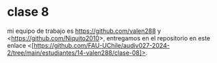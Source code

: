 # clase 8

mi equipo de trabajo es <https://github.com/valen288> y <<https://github.com/Niquito2010>>, entregamos en el repositorio en este enlace <[https://github.com/FAU-UChile/audiv027-2024-2/tree/main/estudiantes/14-valen288/clase-08]>.


